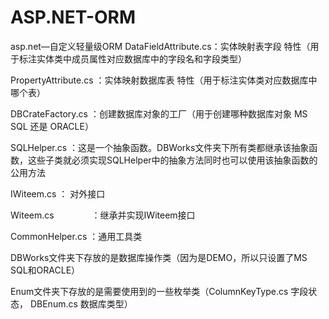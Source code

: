 # ASP.NET-ORM
asp.net—自定义轻量级ORM
DataFieldAttribute.cs：实体映射表字段 特性（用于标注实体类中成员属性对应数据库中的字段名和字段类型）

PropertyAttribute.cs  ：实体映射数据库表 特性（用于标注实体类对应数据库中哪个表）

DBCrateFactory.cs    ：创建数据库对象的工厂（用于创建哪种数据库对象   MS SQL   还是  ORACLE）

SQLHelper.cs            ：这是一个抽象函数。DBWorks文件夹下所有类都继承该抽象函数，这些子类就必须实现SQLHelper中的抽象方法同时也可以使用该抽象函数的公用方法

IWiteem.cs                ： 对外接口

Witeem.cs   　　　　：继承并实现IWiteem接口

CommonHelper.cs     ：通用工具类

DBWorks文件夹下存放的是数据库操作类（因为是DEMO，所以只设置了MS SQL和ORACLE）

Enum文件夹下存放的是需要使用到的一些枚举类（ColumnKeyType.cs  字段状态， DBEnum.cs 数据库类型）
